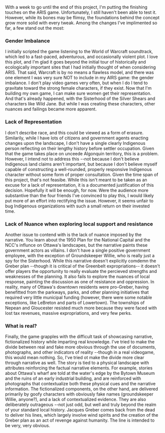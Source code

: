 With a week to go until the end of this project, I'm putting the finishing touches on the ARIS game. Unfortunately, I still haven't been able to test it. However, while its bones may be flimsy, the foundations behind the concept grow more solid with every tweak. Among the changes I've implimented so far, a few stand out the most:

### Gender Imbalance
I initially scripted the game listening to the World of Warcraft soundtrack, which led to a fast-paced, adventurous, and occasionally violent plot. I love this plot, and I'm glad it goes beyond the initial tour of historically and ecologically important sites that I had initially thought of when considering ARIS. That said, Warcraft is by no means a flawless model, and there was one element I was very sure NOT to include in my AIRS game: the gender imbalance. I don't play video games very often, but when I do I tend to gravitate toward the strong female characters, if they exist. Now that I'm building my own game, I can make sure women get their representation. And that's already happened, with the Sisterhood of the Silver Shears and characters like Wild Jane. But while I was creating these characters, other nuances and failings became more apparent. 

### Lack of Representation
I don't describe race, and this could be viewed as a form of erasure. Similarily, while I have lots of citizens and government agents enacting changes upon the landscape, I don't have a single clearly Indigenous person reflecting on their lengthy history before settler occupation. Given that the game takes place on unceede Algonquin territory, this is a problem. However, I intend not to address this --not because I don't believe Indigenous land claims aren't important, but because I don't believe myself capable of constructing a well-rounded, properly responsive Indigenous character without some form of proper consultation. Given the time span of this project, that's not feasibe. While this isn't meant to be taken as an excuse for a lack of representation, it is a documented justification of this decision. Hopefully it will be enough, for now. Were the audience more substantive than the four friends I've convinced to play this, I would likely put more of an effort into rectifying the issue. However, it seems unfair to bug Indigenous organizations with such a small return on their invested time.

### Lack of Nuance when exploring local support and resistance
Another issue to contend with is the lack of nuance imposed by the narrative. You learn about the 1950 Plan for the National Capital and the NCC's influnce on Ottawa's landscapes, but the narrative paints these government actors as villains. I don't have a single positive government employee, with the exception of Groundskeeper Willie, who is really just a spy for the Sisterhood. While this narrative doesn't explicitly comdemn the Greber plan --though it is critical of the Greenbelt expropriations-- it doesn't offer players the opportunity to really evaluate the percieved strengths and weaknesses of the planning. It also fails to explore the nuances of local response, painting the discussion as one of resistance and oppression. In reality, many of Ottawa's downtown residents were pro-Greber, having benefitted from the parkways, parks, and other planning initiatives that required very little municipal funding (however, there were some notable exceptions, like LeBreton and parts of Lowertown). The townships of Nepean and Gloucester resisted much more because they were faced with lost tax revenues, massive expropriations, and very few perks.

### What is real?
Finally, the game grapples with the difficult task of showcasing narrative, fictionalized history while imparting real knowledge. I've tried to make the divide between real and fake more obvious through the use of documents, photographs, and other indicators of reality --though in a real videogame, this would mean nothing. So, I've tried ot make the divide more clear through narrative as well. The story is tied to a physical landscape with attributes reinforcing the factual narrative elements. For example, stories about Ottawa's wharf are told at the water's edge by the Bytown Museum and the ruins of an early industrial building, and are reinforced with photographs that contextualize both these physical cues and the narrative information. The fictionalized components, on the other hand, are delivered primarily by goofy characters with obviously fake names (groundskeeper Willie, anyone?), and a lack of contextualized evidence. They are also deliberately outrageous --not just odd, but well and truly beyond the realm of your standard local history. Jacques Greber comes back from the dead to deliver his lines, which largely involve wind spirits and the creation of the Greber plan as an act of revenge against humanity. The line is intended to be very, very obvious.

